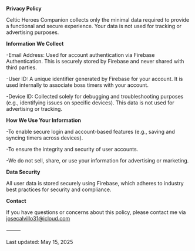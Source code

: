 **Privacy Policy**

Celtic Heroes Companion collects only the minimal data required to provide a functional and secure experience. Your data is not used for tracking or advertising purposes.

**Information We Collect**

-Email Address: Used for account authentication via Firebase Authentication. This is securely stored by Firebase and never shared with third parties.

-User ID: A unique identifier generated by Firebase for your account. It is used internally to associate boss timers with your account.
	
-Device ID: Collected solely for debugging and troubleshooting purposes (e.g., identifying issues on specific devices). This data is not used for advertising or tracking.

**How We Use Your Information**

-To enable secure login and account-based features (e.g., saving and syncing timers across devices).

-To ensure the integrity and security of user accounts.

-We do not sell, share, or use your information for advertising or marketing.

**Data Security**

All user data is stored securely using Firebase, which adheres to industry best practices for security and compliance.

**Contact**

If you have questions or concerns about this policy, please contact me via josecalvillo31@icloud.com

⸻

Last updated: May 15, 2025
